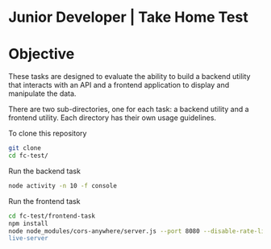 # Junior Developer | Take Home Test

# Objective

These tasks are designed to evaluate the ability to build a backend utility that interacts with an API and a frontend application to display and manipulate the data.

There are two sub-directories, one for each task: a backend utility and a frontend utility. Each directory has their own usage guidelines.

To clone this repository
```sh
git clone
cd fc-test/
```

Run the backend task
```sh
node activity -n 10 -f console
```

Run the frontend task
```sh
cd fc-test/frontend-task
npm install
node node_modules/cors-anywhere/server.js --port 8080 --disable-rate-limits"
live-server
```
